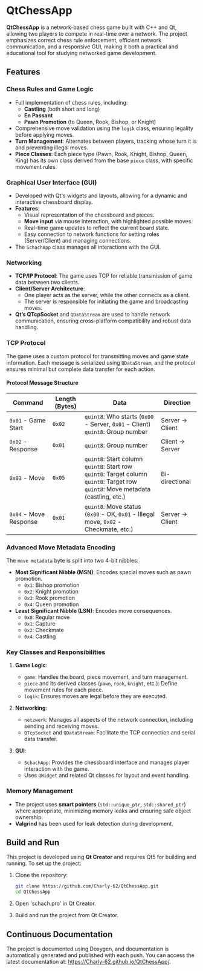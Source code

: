 # QtChessApp

**QtChessApp** is a network-based chess game built with C++ and Qt, allowing two players to compete in real-time over a network. The project emphasizes correct chess rule enforcement, efficient network communication, and a responsive GUI, making it both a practical and educational tool for studying networked game development.

## Features

### Chess Rules and Game Logic
- Full implementation of chess rules, including:
  - **Castling** (both short and long)
  - **En Passant**
  - **Pawn Promotion** (to Queen, Rook, Bishop, or Knight)
- Comprehensive move validation using the `logik` class, ensuring legality before applying moves.
- **Turn Management**: Alternates between players, tracking whose turn it is and preventing illegal moves.
- **Piece Classes**: Each piece type (Pawn, Rook, Knight, Bishop, Queen, King) has its own class derived from the base `piece` class, with specific movement rules.

### Graphical User Interface (GUI)
- Developed with Qt's widgets and layouts, allowing for a dynamic and interactive chessboard display.
- **Features**:
  - Visual representation of the chessboard and pieces.
  - **Move input** via mouse interaction, with highlighted possible moves.
  - Real-time game updates to reflect the current board state.
  - Easy connection to network functions for setting roles (Server/Client) and managing connections.
- The `SchachApp` class manages all interactions with the GUI.

### Networking
- **TCP/IP Protocol**: The game uses TCP for reliable transmission of game data between two clients.
- **Client/Server Architecture**: 
  - One player acts as the server, while the other connects as a client.
  - The server is responsible for initiating the game and broadcasting moves.
- **Qt’s QTcpSocket** and `QDataStream` are used to handle network communication, ensuring cross-platform compatibility and robust data handling.

### TCP Protocol

The game uses a custom protocol for transmitting moves and game state information. Each message is serialized using `QDataStream`, and the protocol ensures minimal but complete data transfer for each action.

#### Protocol Message Structure

| **Command**       | **Length (Bytes)** | **Data**                                                                                                                                             | **Direction**  |
|-------------------|--------------------|------------------------------------------------------------------------------------------------------------------------------------------------------|----------------|
| `0x01` - Game Start    | `0x02`                | `quint8`: Who starts (`0x00` - Server, `0x01` - Client) <br> `quint8`: Group number                                                                 | Server → Client |
| `0x02` - Response      | `0x01`                | `quint8`: Group number                                                                                                                               | Client → Server |
| `0x03` - Move          | `0x05`                | `quint8`: Start column <br> `quint8`: Start row <br> `quint8`: Target column <br> `quint8`: Target row <br> `quint8`: Move metadata (castling, etc.) | Bi-directional  |
| `0x04` - Move Response | `0x01`                | `quint8`: Move status (`0x00` - OK, `0x01` - Illegal move, `0x02` - Checkmate, etc.)                                                                 | Server → Client |

### Advanced Move Metadata Encoding

The `move metadata` byte is split into two 4-bit nibbles:
- **Most Significant Nibble (MSN)**: Encodes special moves such as pawn promotion.
  - `0x1`: Bishop promotion
  - `0x2`: Knight promotion
  - `0x3`: Rook promotion
  - `0x4`: Queen promotion
- **Least Significant Nibble (LSN)**: Encodes move consequences.
  - `0x0`: Regular move
  - `0x1`: Capture
  - `0x2`: Checkmate
  - `0x4`: Castling

### Key Classes and Responsibilities

1. **Game Logic**:
   - `game`: Handles the board, piece movement, and turn management.
   - `piece` and its derived classes (`pawn`, `rook`, `knight`, etc.): Define movement rules for each piece.
   - `logik`: Ensures moves are legal before they are executed.

2. **Networking**:
   - `netzwerk`: Manages all aspects of the network connection, including sending and receiving moves.
   - `QTcpSocket` and `QDataStream`: Facilitate the TCP connection and serial data transfer.
   
3. **GUI**:
   - `SchachApp`: Provides the chessboard interface and manages player interaction with the game.
   - Uses `QWidget` and related Qt classes for layout and event handling.

### Memory Management
- The project uses **smart pointers** (`std::unique_ptr`, `std::shared_ptr`) where appropriate, minimizing memory leaks and ensuring safe object ownership.
- **Valgrind** has been used for leak detection during development.

## Build and Run

This project is developed using **Qt Creator** and requires Qt5 for building and running. To set up the project:

1. Clone the repository:
   ```bash
   git clone https://github.com/Charly-62/QtChessApp.git
   cd QtChessApp

2. Open 'schach.pro' in Qt Creator.

3. Build and run the project from Qt Creator.

## Continuous Documentation

The project is documented using Doxygen, and documentation is automatically generated and published with each push. You can access the latest documentation at: https://Charly-62.github.io/QtChessApp/.